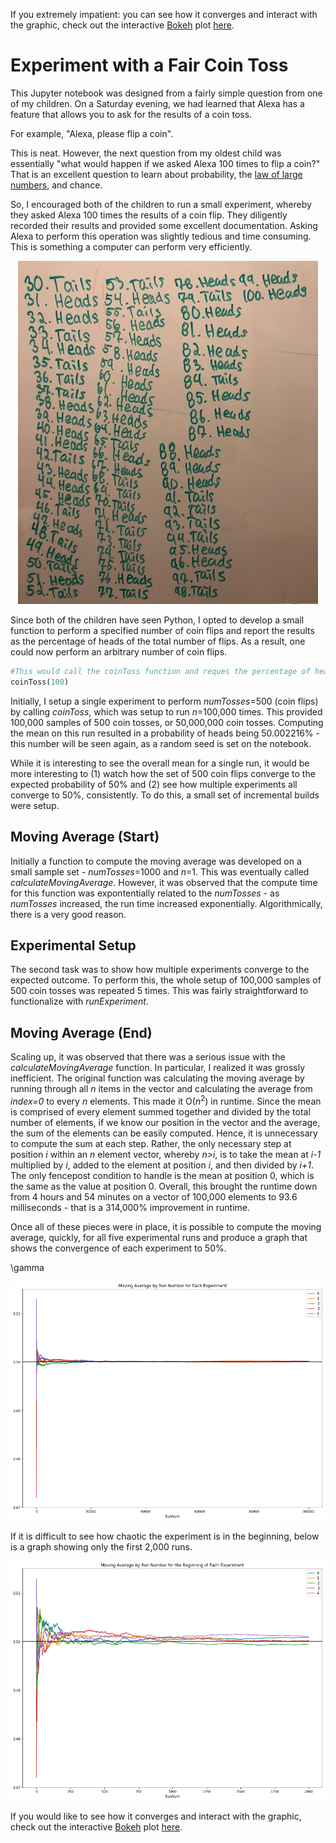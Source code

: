 If you extremely impatient: you can see how it converges and interact with the graphic, check out the interactive [Bokeh](https://bokeh.pydata.org/en/latest/) plot [here](https://jivjgfjzkf.github.io/experimentCoinToss/).


# Experiment with a Fair Coin Toss
This Jupyter notebook was designed from a fairly simple question from one of my children.  On a Saturday evening, we had learned that Alexa has a feature that allows you to ask for the results of a coin toss.

For example, "Alexa, please flip a coin".

This is neat.  However, the next question from my oldest child was essentially "what would happen if we asked Alexa 100 times to flip a coin?"  That is an excellent question to learn about probability, the [law of large numbers](https://en.wikipedia.org/wiki/Law_of_large_numbers), and chance.

So, I encouraged both of the children to run a small experiment, whereby they asked Alexa 100 times the results of a coin flip.  They diligently recorded their results and provided some excellent documentation.  Asking Alexa to perform this operation was slightly tedious and time consuming.  This is something a computer can perform very efficiently.

<p align="center"><img src="./CoinRecord.png"></p>

Since both of the children have seen Python, I opted to develop a small function to perform a specified number of coin flips and report the results as the percentage of heads of the total number of flips.  As a result, one could now perform an arbitrary number of coin flips.

```python
#This would call the coinToss function and reques the percentage of heads for 100 coin flips.
coinToss(100)
```

Initially, I setup a single experiment to perform *numTosses*=500 (coin flips) by calling *coinToss*, which was setup to run *n*=100,000 times.  This provided 100,000 samples of 500 coin tosses, or 50,000,000 coin tosses.  Computing the mean on this run resulted in a probability of heads being 50.002216% - this number will be seen again, as a random seed is set on the notebook.

While it is interesting to see the overall mean for a single run, it would be more interesting to (1) watch how the set of 500 coin flips converge to the expected probability of 50% and (2) see how multiple experiments all converge to 50%, consistently.  To do this, a small set of incremental builds were setup.

## Moving Average (Start)
Initially a function to compute the moving average was developed on a small sample set - *numTosses*=1000 and *n*=1.  This was eventually called *calculateMovingAverage*.  However, it was observed that the compute time for this function was expontentially related to the *numTosses* - as *numTosses* increased, the run time increased exponentially.  Algorithmically, there is a very good reason.

## Experimental Setup
The second task was to show how multiple experiments converge to the expected outcome.  To perform this, the whole setup of 100,000 samples of 500 coin tosses was repeated 5 times.  This was fairly straightforward to functionalize with *runExperiment*.

## Moving Average (End)
Scaling up, it was observed that there was a serious issue with the *calculateMovingAverage* function.  In particular, I realized it was grossly inefficient.  The original function was calculating the moving average by running through all *n* items in the vector and calculating the average from *index=0* to every *n* elements.  This made it O($n^2$) in runtime.  Since the mean is comprised of every element summed together and divided by the total number of elements, if we know our position in the vector and the average, the sum of the elements can be easily computed.  Hence, it is unnecessary to compute the sum at each step.  Rather, the only necessary step at position *i* within an *n* element vector, whereby *n>i*, is to take the mean at *i-1* multiplied by *i*, added to the element at position *i*, and then divided by *i+1*.  The only fencepost condition to handle is the mean at position 0, which is the same as the value at position 0.  Overall, this brought the runtime down from 4 hours and 54 minutes on a vector of 100,000 elements to 93.6 milliseconds - that is a 314,000% improvement in runtime.

Once all of these pieces were in place, it is possible to compute the moving average, quickly, for all five experimental runs and produce a graph that shows the convergence of each experiment to 50%.

\gamma

![](./CoinGraph01.png)

If it is difficult to see how chaotic the experiment is in the beginning, below is a graph showing only the first 2,000 runs.

![](./CoinGraph02.png)

If you would like to see how it converges and interact with the graphic, check out the interactive [Bokeh](https://bokeh.pydata.org/en/latest/) plot [here](https://jivjgfjzkf.github.io/experimentCoinToss/).
